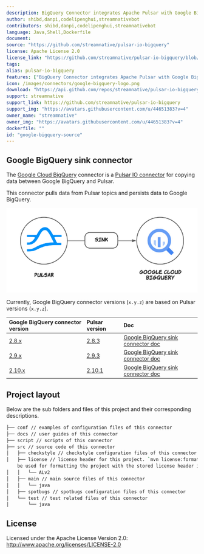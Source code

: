 ```yaml
---
description: BigQuery Connector integrates Apache Pulsar with Google BigQuery.
author: shibd,danpi,codelipenghui,streamnativebot
contributors: shibd,danpi,codelipenghui,streamnativebot
language: Java,Shell,Dockerfile
document:
source: "https://github.com/streamnative/pulsar-io-bigquery"
license: Apache License 2.0
license_link: "https://github.com/streamnative/pulsar-io-bigquery/blob/master/LICENSE"
tags: 
alias: pulsar-io-bigquery
features: ["BigQuery Connector integrates Apache Pulsar with Google BigQuery."]
icon: /images/connectors/google-bigquery-logo.png
download: "https://api.github.com/repos/streamnative/pulsar-io-bigquery/tarball/refs/tags/v2.8.3.7"
support: streamnative
support_link: https://github.com/streamnative/pulsar-io-bigquery
support_img: "https://avatars.githubusercontent.com/u/44651383?v=4"
owner_name: "streamnative"
owner_img: "https://avatars.githubusercontent.com/u/44651383?v=4"
dockerfile: ""
id: "google-bigquery-source"
---
```


## Google BigQuery sink connector

The [Google Cloud BigQuery](https://cloud.google.com/bigquery) connector is a [Pulsar IO connector](http://pulsar.apache.org/docs/en/next/io-overview/) for copying data between Google BigQuery and Pulsar. 

This connector pulls data from Pulsar topics and persists data to Google BigQuery.

![](https://raw.githubusercontent.com/streamnative/pulsar-io-bigquery/v2.8.3.7/docs/google-bigquery-sink.png)

Currently, Google BigQuery connector versions (`x.y.z`) are based on Pulsar versions (`x.y.z`).

| Google BigQuery connector version                                                   | Pulsar version                                  | Doc                                                                                                         |
|:------------------------------------------------------------------------------------|:------------------------------------------------|:------------------------------------------------------------------------------------------------------------|
| [2.8.x](https://github.com/streamnative/pulsar-io-bigquery/releases/tag/v2.8.3.5)   | [2.8.3](http://pulsar.apache.org/en/download/)  | [Google BigQuery sink connector doc](https://hub.streamnative.io/connectors/google-bigquery-sink/v2.8.3.5)  |
| [2.9.x](https://github.com/streamnative/pulsar-io-bigquery/releases/tag/v2.9.3.2)   | [2.9.3](http://pulsar.apache.org/en/download/)  | [Google BigQuery sink connector doc](https://hub.streamnative.io/connectors/google-bigquery-sink/v2.9.3.2)  |
| [2.10.x](https://github.com/streamnative/pulsar-io-bigquery/releases/tag/v2.10.1.4) | [2.10.1](http://pulsar.apache.org/en/download/) | [Google BigQuery sink connector doc](https://hub.streamnative.io/connectors/google-bigquery-sink/v2.10.1.4) |


## Project layout

Below are the sub folders and files of this project and their corresponding descriptions.

```bash
├── conf // examples of configuration files of this connector
├── docs // user guides of this connector
├── script // scripts of this connector
├── src // source code of this connector
│   ├── checkstyle // checkstyle configuration files of this connector
│   ├── license // license header for this project. `mvn license:format` can
    be used for formatting the project with the stored license header in this directory
│   │   └── ALv2
│   ├── main // main source files of this connector
│   │   └── java
│   ├── spotbugs // spotbugs configuration files of this connector
│   └── test // test related files of this connector
│       └── java
```

## License

Licensed under the Apache License Version 2.0: http://www.apache.org/licenses/LICENSE-2.0

